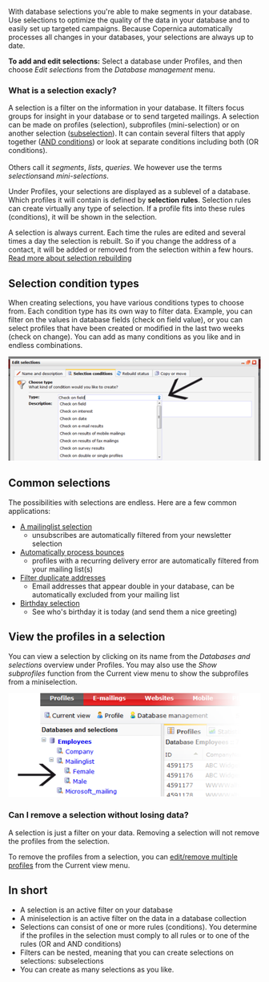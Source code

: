 With database selections you're able to make segments in your database.
Use selections to optimize the quality of the data in your database and
to easily set up targeted campaigns. Because Copernica automatically
processes all changes in your databases, your selections are always up
to date.

**To add and edit selections:** Select a database under Profiles, and
then choose *Edit selections* from the *Database management* menu.

### What is a selection exacly?

A selection is a filter on the information in your database. It filters
focus groups for insight in your database or to send targeted mailings.
A selection can be made on profiles (selection), subprofiles
(mini-selection) or on another selection
([subselection](./creating-subselections.md)).
It can contain several filters that apply together ([AND
conditions](./or-and-and-selection-conditions.md))
or look at separate conditions including both (OR conditions).\
 \
 Others call it *segments*, *lists*, *queries*. We however use the terms
*selections*and *mini-selections*.

Under Profiles, your selections are displayed as a sublevel of a
database. Which profiles it will contain is defined by **selection
rules**. Selection rules can create virtually any type of selection. If
a profile fits into these rules (conditions), it will be shown in the
selection.

A selection is always current. Each time the rules are edited and
several times a day the selection is rebuilt. So if you change the
address of a contact, it will be added or removed from the selection
within a few hours. [Read more about selection
rebuilding](./how-are-selections-rebuilt.md)

Selection condition types
-------------------------

When creating selections, you have various conditions types to choose
from. Each condition type has its own way to filter data. Example, you
can filter on the values ​​in database fields (check on field value), or
you can select profiles that have been created or modified in the last
two weeks (check on change). You can add as many conditions as you like
and in endless combinations.

![](../images/selection-conditiontypes.png)

Common selections
-----------------

The possibilities with selections are endless. Here are a few common
applications:

-   [A mailinglist
    selection](./create-a-mailing-list.md)
    - unsubscribes are automatically filtered from your newsletter
    selection
-   [Automatically process
    bounces](./automatically-process-bounces.md)
    - profiles with a recurring delivery error are automatically
    filtered from your mailing list(s)
-   [Filter duplicate
    addresses](./how-do-i-remove-duplicate-contacts-profiles.md)
    - Email addresses that appear double in your database, can be
    automatically excluded from your mailing list
-   [Birthday
    selection](./how-to-create-a-birthday-selection.md)
    - See who's birthday it is today (and send them a nice greeting)

View the profiles in a selection
--------------------------------

You can view a selection by clicking on its name from the *Databases and
selections* overview under Profiles. You may also use the *Show
subprofiles* function from the Current view menu to show the subprofiles
from a miniselection.

![](../images/selections-subselection-overview.png)

### Can I remove a selection without losing data?

A selection is just a filter on your data. Removing a selection will not
remove the profiles from the selection.

To remove the profiles from a selection, you can [edit/remove multiple
profiles](./edit-or-remove-all-profiles-from-a-database-or-selection-at-once.md)
from the Current view menu.

In short
--------

-   A selection is an active filter on your database
-   A miniselection is an active filter on the data in a database
    collection
-   Selections can consist of one or more rules (conditions). You
    determine if the profiles in the selection must comply to all rules
    or to one of the rules (OR and AND conditions)
-   Filters can be nested, meaning that you can create selections on
    selections: subselections
-   You can create as many selections as you like.

